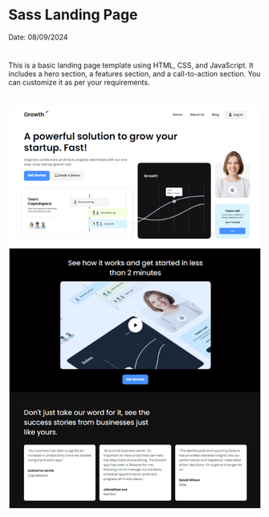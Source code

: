 # Sass Landing Page

Date: 08/09/2024

#

This is a basic landing page template using HTML, CSS, and JavaScript.
It includes a hero section, a features section, and a call-to-action section.
You can customize it as per your requirements.

<img src="./assets/img/screen.png" 
width="500" style="display:block; margin: 40px auto;">
